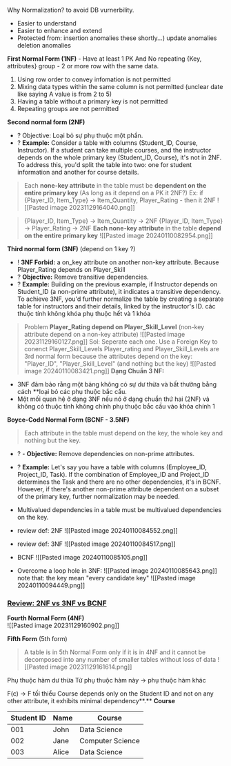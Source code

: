 Why Normalization? to avoid DB vurnerbility.  
+ Easier to understand
+ Easier to enhance and extend
+ Protected from:
	 insertion anomalies
	 these shortly...)
	 update anomalies
	 deletion anomalies


**First Normal Form (1NF)**  - Have at least 1 PK And No repeating {Key, attributes} group - 2 or more row with the same data.
1) Using row order to convey infomation is not permitted
2) Mixing data types within the same column is not permitted (unclear date like saying  A value is from 2 to 5)
3) Having a table without a primary key is not permitted
4) Repeating groups are not permitted

**Second normal form (2NF)** 
+ ? Objective: Loại bỏ sự phụ thuộc một phần.
+ ? **Example:** Consider a table with columns (Student_ID, Course, Instructor). If a student can take multiple courses, and the instructor depends on the whole primary key (Student_ID, Course), it's not in 2NF. To address this, you'd split the table into two: one for student information and another for course details.

> Each **none-key attribute** in the table must be **dependent on the entire primary key** (As long as it depend on a PK it 2NF?)
> Ex: if {Player_ID, Item_Type} -> Item_Quantity, Player_Rating - then it 2NF
![[Pasted image 20231129164040.png]]

> {Player_ID, Item_Type} -> Item_Quantity -> 2NF
> {Player_ID, Item_Type} -> Player_Rating -> 2NF
>  **Each none-key attribute** in the table  **depend on the entire primary key**
![[Pasted image 20240110082954.png]]

**Third normal form (3NF)** (depend on 1 key ?)
+ ! **3NF Forbid:** a on_key attribute on another non-key attribute. Because Player_Rating depends on Player_Skill
+ ? **Objective:** Remove transitive dependencies.
+ ? **Example:** Building on the previous example, if Instructor depends on Student_ID (a non-prime attribute), it indicates a transitive dependency. To achieve 3NF, you'd further normalize the table by creating a separate table for instructors and their details, linked by the instructor's ID. 
các thuộc tính không khóa phụ thuộc hết và 1 khóa
> Problem **Player_Rating depend on Player_Skill_Level** (non-key attribute depend on a non-key attribute)
![[Pasted image 20231129160127.png]]
Sol: Seperate each one. Use a Foreign Key to conenct Player_Skill_Levels
> Player_rating and Player_Skill_Levels are 3rd normal form because the attributes depend on the key: "Player_ID", "Player_Skill_Level" (and nothing but the key)
![[Pasted image 20240110083421.png]]
**Dạng Chuẩn 3 NF:**
+ 3NF đảm bảo rằng một bảng không có sự dư thừa và bất thường bằng cách **loại bỏ các phụ thuộc bắc cầu.
+ Một mối quan hệ ở dạng 3NF nếu nó ở dạng chuẩn thứ hai (2NF) và không có thuộc tính không chính phụ thuộc bắc cầu vào khóa chính 1

**Boyce-Codd Normal Form (BCNF - 3.5NF)**
> Each attribute in the table must depend on the key, the whole key and nothing but the key.
+ ? - **Objective:** Remove dependencies on non-prime attributes.
+ ? **Example:** Let's say you have a table with columns (Employee_ID, Project_ID, Task). If the combination of Employee_ID and Project_ID determines the Task and there are no other dependencies, it's in BCNF. However, if there's another non-prime attribute dependent on a subset of the primary key, further normalization may be needed.
+ Multivalued dependencies in a table must be multivalued dependencies on the key.
+ review def: 2NF
![[Pasted image 20240110084552.png]]

+ review def: 3NF
![[Pasted image 20240110084517.png]]
+ BCNF
![[Pasted image 20240110085105.png]]
+ Overcome a loop hole in 3NF: 
![[Pasted image 20240110085643.png]]
note that: the key mean "every candidate key"
![[Pasted image 20240110094449.png]]


### [Review: 2NF vs 3NF vs BCNF](https://chat.openai.com/share/442b423f-e413-4ef1-bde5-fb77773c45cc)





**Fourth Normal Form (4NF)**  
![[Pasted image 20231129160902.png]]

**Fifth Form** (5th form)
> A table is in 5th Normal Form only if it is in 4NF and it cannot be decomposed into any number of smaller tables without loss of data
![[Pasted image 20231129161614.png]]


Phụ thuộc hàm dư thừa
	Từ phụ thuộc hàm này -> phụ thuộc hàm khác

F(c) -> F tối thiểu 
	Course depends only on the Student ID and not on any other attribute, it exhibits minimal dependency**.**
**Course**

| Student ID | Name  | Course           |
| ---------- | ----- | ---------------- |
| 001        | John  | Data Science     |
| 002        | Jane  | Computer Science |
| 003        | Alice | Data Science     |

